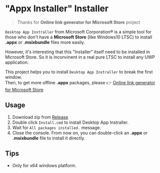 # "Appx Installer" Installer

> Thanks for **Online link generator for Microsoft Store** project

`Desktop App Instraller` from Microsoft Corporation® is a simple tool for those who don't have a **Microsoft Store** (like Windows10 LTSC) to install **.appx** or **.msixbundle** files more easily.

However, it's interesting that this "Installer" itself need to be installed in Microsoft Store. So it is inconvinent in a real pure LTSC to install any UWP application.

This project helps you to install `Desktop App Instraller` to break the first window.  
Then, to get more offline **.appx** packages, please 👉 [Online link generator for Microsoft Store](https://store.rg-adguard.net/)

## Usage

1. Download zip from [Release](https://github.com/yqs112358/AppxInstaller-Installer/releases)
2. Double click `Install.cmd` to install Desktop App Instraller.
3. Wait for `All packages installed.` message.
4. Close the console. From now on, you can double-click an **.appx** or **.msixbundle** file to install it directly.

## Tips

- Only for x64 windows platform.
